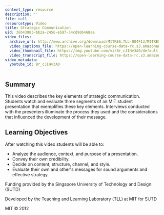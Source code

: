 ```yaml
---
content_type: resource
description: ''
file: null
resourcetype: Video
title: Strategic Communication
uid: 36b43083-bb2a-2456-e587-54cd906468aa
video_files:
  archive_url: http://www.archive.org/download/MITRES.TLL-004F13/MITRES_TLL-004F13_communication_intro_300k.mp4
  video_captions_file: https://open-learning-course-data-rc.s3.amazonaws.com/res-tll-004-stem-concept-videos-fall-2013/9f44173fee3d5b499e77531217fc8538_8r_cJIHv3A0.vtt
  video_thumbnail_file: https://img.youtube.com/vi/8r_cJIHv3A0/default.jpg
  video_transcript_file: https://open-learning-course-data-rc.s3.amazonaws.com/res-tll-004-stem-concept-videos-fall-2013/12f0dabdd84cc0a56b81102d10861a2a_8r_cJIHv3A0.pdf
video_metadata:
  youtube_id: 8r_cJIHv3A0
---
```


Summary
-------

This video describes the key elements of strategic communication. Students watch and evaluate three segments of an MIT student presentation that exemplifies these key elements. Interviews conducted with the presenters illuminate the process they used and the considerations that influenced the development of their message.

Learning Objectives
-------------------

After watching this video students will be able to:

*   Analyze the audience, context, and purpose of a presentation.
*   Convey their own credibility.
*   Decide on content, structure, channel, and style.
*   Evaluate their own and other's messages for sound arguments and effective strategy.

Funding provided by the Singapore University of Technology and Design (SUTD)

Developed by the Teaching and Learning Laboratory (TLL) at MIT for SUTD

MIT © 2012